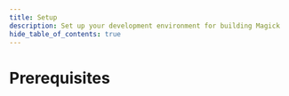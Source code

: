 ```yaml
---
title: Setup
description: Set up your development environment for building Magick
hide_table_of_contents: true
---
```


# Prerequisites
